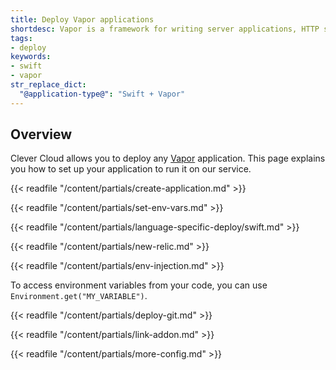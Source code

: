 ```yaml
---
title: Deploy Vapor applications
shortdesc: Vapor is a framework for writing server applications, HTTP services and backends in Swift. It provides a really nice API to enable you to write safe, efficient and maintainable applications in Swift.
tags:
- deploy
keywords:
- swift
- vapor
str_replace_dict:
  "@application-type@": "Swift + Vapor"
---
```


## Overview

Clever Cloud allows you to deploy any [Vapor](https://vapor.codes/) application.
This page explains you how to set up your application to run it on our service.

{{< readfile "/content/partials/create-application.md" >}}

{{< readfile "/content/partials/set-env-vars.md" >}}

{{< readfile "/content/partials/language-specific-deploy/swift.md" >}}

{{< readfile "/content/partials/new-relic.md" >}}

{{< readfile "/content/partials/env-injection.md" >}}

To access environment variables from your code, you can use `Environment.get("MY_VARIABLE")`.

{{< readfile "/content/partials/deploy-git.md" >}}

{{< readfile "/content/partials/link-addon.md" >}}

{{< readfile "/content/partials/more-config.md" >}}
